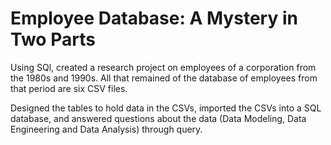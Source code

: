 # Employee Database: A Mystery in Two Parts

Using SQl, created a research project on employees of a corporation from the 1980s and 1990s. All that remained of the database of employees from that period are six CSV files.

Designed the tables to hold data in the CSVs, imported the CSVs into a SQL database, and answered questions about the data (Data Modeling, Data Engineering and Data Analysis) through query. 
